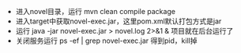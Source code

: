 <ul>
    <li>进入novel目录，运行 mvn clean compile package</li>
    <li>进入target中获取novel-exec.jar，这里pom.xml默认打包方式是jar</li>
    <li>运行 java -jar novel-exec.jar > novel.log 2>&1 & 项目就在后台运行了</li>
    <li>关闭服务运行 ps -ef | grep novel-exec.jar 得到pid，kill掉</li>
</ul>